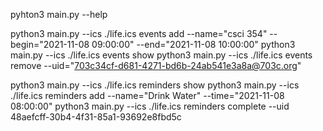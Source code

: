 


pyhton3 main.py --help

python3 main.py --ics ./life.ics events add --name="csci 354" --begin="2021-11-08 09:00:00" --end="2021-11-08 10:00:00"
python3 main.py --ics ./life.ics events show
python3 main.py --ics ./life.ics events remove --uid="703c34cf-d681-4271-bd6b-24ab541e3a8a@703c.org"

python3 main.py --ics ./life.ics reminders show
python3 main.py --ics ./life.ics reminders add --name="Drink Water" --time="2021-11-08 08:00:00"
python3 main.py --ics ./life.ics reminders complete --uid 48aefcff-30b4-4f31-85a1-93692e8fbd5c